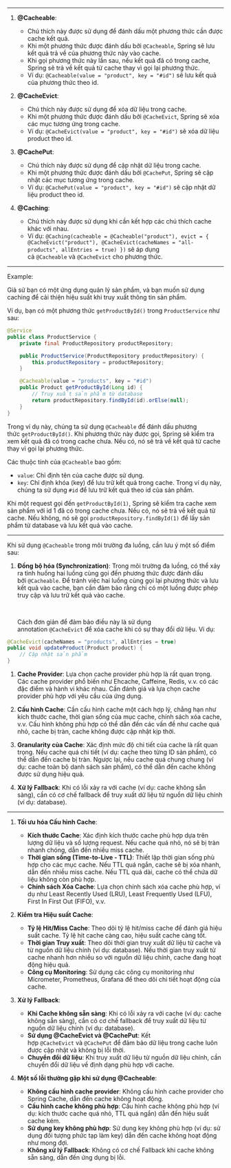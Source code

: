 
---

1. **@Cacheable**:
    
    - Chú thích này được sử dụng để đánh dấu một phương thức cần được cache kết quả.
    - Khi một phương thức được đánh dấu bởi `@Cacheable`, Spring sẽ lưu kết quả trả về của phương thức này vào cache.
    - Khi gọi phương thức này lần sau, nếu kết quả đã có trong cache, Spring sẽ trả về kết quả từ cache thay vì gọi lại phương thức.
    - Ví dụ: `@Cacheable(value = "product", key = "#id")` sẽ lưu kết quả của phương thức theo id.
2. **@CacheEvict**:
    
    - Chú thích này được sử dụng để xóa dữ liệu trong cache.
    - Khi một phương thức được đánh dấu bởi `@CacheEvict`, Spring sẽ xóa các mục tương ứng trong cache.
    - Ví dụ: `@CacheEvict(value = "product", key = "#id")` sẽ xóa dữ liệu product theo id.
3. **@CachePut**:
    
    - Chú thích này được sử dụng để cập nhật dữ liệu trong cache.
    - Khi một phương thức được đánh dấu bởi `@CachePut`, Spring sẽ cập nhật các mục tương ứng trong cache.
    - Ví dụ: `@CachePut(value = "product", key = "#id")` sẽ cập nhật dữ liệu product theo id.
4. **@Caching**:
    
    - Chú thích này được sử dụng khi cần kết hợp các chú thích cache khác với nhau.
    - Ví dụ: `@Caching(cacheable = @Cacheable("product"), evict = { @CacheEvict("product"), @CacheEvict(cacheNames = "all-products", allEntries = true) })` sẽ áp dụng cả `@Cacheable` và `@CacheEvict` cho phương thức.

---
Example:

Giả sử bạn có một ứng dụng quản lý sản phẩm, và bạn muốn sử dụng caching để cải thiện hiệu suất khi truy xuất thông tin sản phẩm.

Ví dụ, bạn có một phương thức `getProductById()` trong `ProductService` như sau:

```Java
@Service
public class ProductService {
    private final ProductRepository productRepository;

    public ProductService(ProductRepository productRepository) {
        this.productRepository = productRepository;
    }

    @Cacheable(value = "products", key = "#id")
    public Product getProductById(Long id) {
        // Truy xuất sản phẩm từ database
        return productRepository.findById(id).orElse(null);
    }
}
```

Trong ví dụ này, chúng ta sử dụng `@Cacheable` để đánh dấu phương thức `getProductById()`. Khi phương thức này được gọi, Spring sẽ kiểm tra xem kết quả đã có trong cache chưa. Nếu có, nó sẽ trả về kết quả từ cache thay vì gọi lại phương thức.

Các thuộc tính của `@Cacheable` bao gồm:

- `value`: Chỉ định tên của cache được sử dụng.
- `key`: Chỉ định khóa (key) để lưu trữ kết quả trong cache. Trong ví dụ này, chúng ta sử dụng `#id` để lưu trữ kết quả theo id của sản phẩm.

Khi một request gọi đến `getProductById(1)`, Spring sẽ kiểm tra cache xem sản phẩm với id 1 đã có trong cache chưa. Nếu có, nó sẽ trả về kết quả từ cache. Nếu không, nó sẽ gọi `productRepository.findById(1)` để lấy sản phẩm từ database và lưu kết quả vào cache.

---
Khi sử dụng `@Cacheable` trong môi trường đa luồng, cần lưu ý một số điểm sau:

1. **Đồng bộ hóa (Synchronization)**: Trong môi trường đa luồng, có thể xảy ra tình huống hai luồng cùng gọi đến phương thức được đánh dấu bởi `@Cacheable`. Để tránh việc hai luồng cùng gọi lại phương thức và lưu kết quả vào cache, bạn cần đảm bảo rằng chỉ có một luồng được phép truy cập và lưu trữ kết quả vào cache.
    
     
    
    Cách đơn giản để đảm bảo điều này là sử dụng annotation `@CacheEvict` để xóa cache khi có sự thay đổi dữ liệu. Ví dụ:
```Java
@CacheEvict(cacheNames = "products", allEntries = true)
public void updateProduct(Product product) {
    // Cập nhật sản phẩm
}
```

1. **Cache Provider**: Lựa chọn cache provider phù hợp là rất quan trọng. Các cache provider phổ biến như Ehcache, Caffeine, Redis, v.v. có các đặc điểm và hành vi khác nhau. Cần đánh giá và lựa chọn cache provider phù hợp với yêu cầu của ứng dụng.
    
2. **Cấu hình Cache**: Cần cấu hình cache một cách hợp lý, chẳng hạn như kích thước cache, thời gian sống của mục cache, chính sách xóa cache, v.v. Cấu hình không phù hợp có thể dẫn đến các vấn đề như cache quá nhỏ, cache bị tràn, cache không được cập nhật kịp thời.
    
3. **Granularity của Cache**: Xác định mức độ chi tiết của cache là rất quan trọng. Nếu cache quá chi tiết (ví dụ: cache theo từng ID sản phẩm), có thể dẫn đến cache bị tràn. Ngược lại, nếu cache quá chung chung (ví dụ: cache toàn bộ danh sách sản phẩm), có thể dẫn đến cache không được sử dụng hiệu quả.
    
4. **Xử lý Fallback**: Khi có lỗi xảy ra với cache (ví dụ: cache không sẵn sàng), cần có cơ chế fallback để truy xuất dữ liệu từ nguồn dữ liệu chính (ví dụ: database).

---
1. **Tối ưu hóa Cấu hình Cache**:
    
    - **Kích thước Cache**: Xác định kích thước cache phù hợp dựa trên lượng dữ liệu và số lượng request. Nếu cache quá nhỏ, nó sẽ bị tràn nhanh chóng, dẫn đến nhiều miss cache.
    - **Thời gian sống (Time-to-Live - TTL)**: Thiết lập thời gian sống phù hợp cho các mục cache. Nếu TTL quá ngắn, cache sẽ bị xóa nhanh, dẫn đến nhiều miss cache. Nếu TTL quá dài, cache có thể chứa dữ liệu không còn phù hợp.
    - **Chính sách Xóa Cache**: Lựa chọn chính sách xóa cache phù hợp, ví dụ như Least Recently Used (LRU), Least Frequently Used (LFU), First In First Out (FIFO), v.v.
2. **Kiểm tra Hiệu suất Cache**:
    
    - **Tỷ lệ Hit/Miss Cache**: Theo dõi tỷ lệ hit/miss cache để đánh giá hiệu suất cache. Tỷ lệ hit cache càng cao, hiệu suất cache càng tốt.
    - **Thời gian Truy xuất**: Theo dõi thời gian truy xuất dữ liệu từ cache và từ nguồn dữ liệu chính (ví dụ: database). Nếu thời gian truy xuất từ cache nhanh hơn nhiều so với nguồn dữ liệu chính, cache đang hoạt động hiệu quả.
    - **Công cụ Monitoring**: Sử dụng các công cụ monitoring như Micrometer, Prometheus, Grafana để theo dõi chi tiết hoạt động của cache.
3. **Xử lý Fallback**:
    
    - **Khi Cache không sẵn sàng**: Khi có lỗi xảy ra với cache (ví dụ: cache không sẵn sàng), cần có cơ chế fallback để truy xuất dữ liệu từ nguồn dữ liệu chính (ví dụ: database).
    - **Sử dụng @CacheEvict và @CachePut**: Kết hợp `@CacheEvict` và `@CachePut` để đảm bảo dữ liệu trong cache luôn được cập nhật và không bị lỗi thời.
    - **Chuyển đổi dữ liệu**: Khi truy xuất dữ liệu từ nguồn dữ liệu chính, cần chuyển đổi dữ liệu về định dạng phù hợp với cache.
4. **Một số lỗi thường gặp khi sử dụng @Cacheable**:
    
    - **Không cấu hình cache provider**: Không cấu hình cache provider cho Spring Cache, dẫn đến cache không hoạt động.
    - **Cấu hình cache không phù hợp**: Cấu hình cache không phù hợp (ví dụ: kích thước cache quá nhỏ, TTL quá ngắn) dẫn đến hiệu suất cache kém.
    - **Sử dụng key không phù hợp**: Sử dụng key không phù hợp (ví dụ: sử dụng đối tượng phức tạp làm key) dẫn đến cache không hoạt động như mong đợi.
    - **Không xử lý Fallback**: Không có cơ chế Fallback khi cache không sẵn sàng, dẫn đến ứng dụng bị lỗi.


